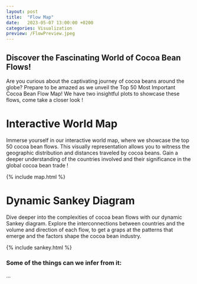 ```yaml
---
layout: post
title:  "Flow Map"
date:   2023-05-07 13:00:00 +0200
categories: Visualization
preview: /FlowPreview.jpeg
---
```


## Discover the Fascinating World of Cocoa Bean Flows!
Are you curious about the captivating journey of cocoa beans around the globe? Prepare to be amazed as we unveil the Top 50 Most Important Cocoa Bean Flow Map! 
We have two insightful plots to showcase these flows, come take a closer look !

# Interactive World Map
Immerse yourself in our interactive world map, where we showcase the top 50 cocoa bean flows. This visually representation allows you to witness the geographic distribution and distances traveled by cocoa beans. Gain a deeper understanding of the countries involved and their significance in the global cocoa bean trade !


{% include map.html %}

# Dynamic Sankey Diagram

Dive deeper into the complexities of cocoa bean flows with our dynamic Sankey diagram. Explore the interconnections between countries and the volume and direction of each flow, to get a graps at the patterns that emerge and the factors shape the cocoa bean industry.

{% include sankey.html %}

### Some of the things can we infer from it:
...
